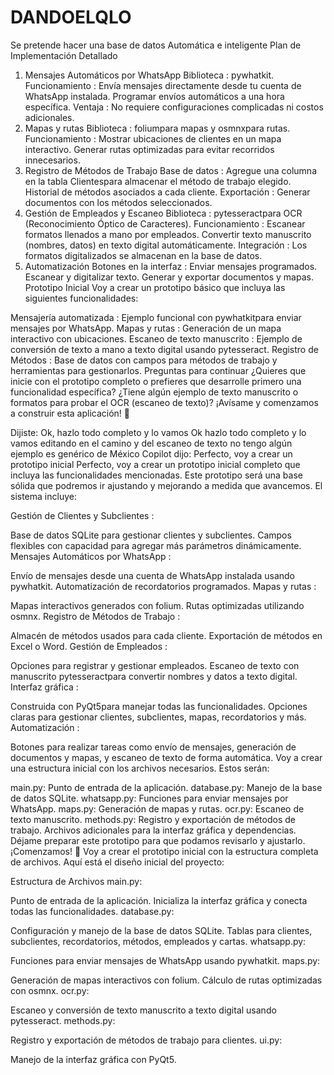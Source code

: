 # DANDOELQLO
Se pretende hacer una base de datos Automática e inteligente
Plan de Implementación Detallado
1. Mensajes Automáticos por WhatsApp
Biblioteca : pywhatkit.
Funcionamiento :
Envía mensajes directamente desde tu cuenta de WhatsApp instalada.
Programar envíos automáticos a una hora específica.
Ventaja :
No requiere configuraciones complicadas ni costos adicionales.
2. Mapas y rutas
Biblioteca : foliumpara mapas y osmnxpara rutas.
Funcionamiento :
Mostrar ubicaciones de clientes en un mapa interactivo.
Generar rutas optimizadas para evitar recorridos innecesarios.
3. Registro de Métodos de Trabajo
Base de datos :
Agregue una columna en la tabla Clientespara almacenar el método de trabajo elegido.
Historial de métodos asociados a cada cliente.
Exportación :
Generar documentos con los métodos seleccionados.
4. Gestión de Empleados y Escaneo
Biblioteca : pytesseractpara OCR (Reconocimiento Óptico de Caracteres).
Funcionamiento :
Escanear formatos llenados a mano por empleados.
Convertir texto manuscrito (nombres, datos) en texto digital automáticamente.
Integración :
Los formatos digitalizados se almacenan en la base de datos.
5. Automatización
Botones en la interfaz :
Enviar mensajes programados.
Escanear y digitalizar texto.
Generar y exportar documentos y mapas.
Prototipo Inicial
Voy a crear un prototipo básico que incluya las siguientes funcionalidades:

Mensajería automatizada :
Ejemplo funcional con pywhatkitpara enviar mensajes por WhatsApp.
Mapas y rutas :
Generación de un mapa interactivo con ubicaciones.
Escaneo de texto manuscrito :
Ejemplo de conversión de texto a mano a texto digital usando pytesseract.
Registro de Métodos :
Base de datos con campos para métodos de trabajo y herramientas para gestionarlos.
Preguntas para continuar
¿Quieres que inicie con el prototipo completo o prefieres que desarrolle primero una funcionalidad específica?
¿Tiene algún ejemplo de texto manuscrito o formatos para probar el OCR (escaneo de texto)?
¡Avísame y comenzamos a construir esta aplicación! 🚀

Dijiste: Ok, hazlo todo completo y lo vamos
Ok hazlo todo completo y lo vamos editando en el camino y del escaneo de texto no tengo algún ejemplo es genérico de México
Copilot dijo: Perfecto, voy a crear un prototipo inicial
Perfecto, voy a crear un prototipo inicial completo que incluya las funcionalidades mencionadas. Este prototipo será una base sólida que podremos ir ajustando y mejorando a medida que avancemos. El sistema incluye:

Gestión de Clientes y Subclientes :

Base de datos SQLite para gestionar clientes y subclientes.
Campos flexibles con capacidad para agregar más parámetros dinámicamente.
Mensajes Automáticos por WhatsApp :

Envío de mensajes desde una cuenta de WhatsApp instalada usando pywhatkit.
Automatización de recordatorios programados.
Mapas y rutas :

Mapas interactivos generados con folium.
Rutas optimizadas utilizando osmnx.
Registro de Métodos de Trabajo :

Almacén de métodos usados para cada cliente.
Exportación de métodos en Excel o Word.
Gestión de Empleados :

Opciones para registrar y gestionar empleados.
Escaneo de texto con manuscrito pytesseractpara convertir nombres y datos a texto digital.
Interfaz gráfica :

Construida con PyQt5para manejar todas las funcionalidades.
Opciones claras para gestionar clientes, subclientes, mapas, recordatorios y más.
Automatización :

Botones para realizar tareas como envío de mensajes, generación de documentos y mapas, y escaneo de texto de forma automática.
Voy a crear una estructura inicial con los archivos necesarios. Estos serán:

main.py: Punto de entrada de la aplicación.
database.py: Manejo de la base de datos SQLite.
whatsapp.py: Funciones para enviar mensajes por WhatsApp.
maps.py: Generación de mapas y rutas.
ocr.py: Escaneo de texto manuscrito.
methods.py: Registro y exportación de métodos de trabajo.
Archivos adicionales para la interfaz gráfica y dependencias.
Déjame preparar este prototipo para que podamos revisarlo y ajustarlo. ¡Comenzamos! 🚀 Voy a crear el prototipo inicial con la estructura completa de archivos. Aquí está el diseño inicial del proyecto:

Estructura de Archivos
main.py:

Punto de entrada de la aplicación.
Inicializa la interfaz gráfica y conecta todas las funcionalidades.
database.py:

Configuración y manejo de la base de datos SQLite.
Tablas para clientes, subclientes, recordatorios, métodos, empleados y cartas.
whatsapp.py:

Funciones para enviar mensajes de WhatsApp usando pywhatkit.
maps.py:

Generación de mapas interactivos con folium.
Cálculo de rutas optimizadas con osmnx.
ocr.py:

Escaneo y conversión de texto manuscrito a texto digital usando pytesseract.
methods.py:

Registro y exportación de métodos de trabajo para clientes.
ui.py:

Manejo de la interfaz gráfica con PyQt5.
